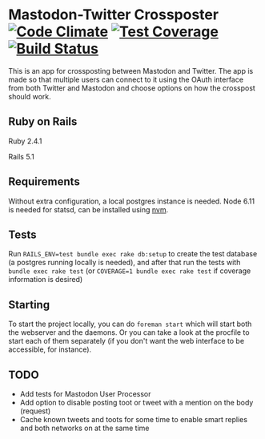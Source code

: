# Mastodon-Twitter Crossposter [![Code Climate](https://codeclimate.com/github/renatolond/mastodon-twitter-poster/badges/gpa.svg)](https://codeclimate.com/github/renatolond/mastodon-twitter-poster) [![Test Coverage](https://codeclimate.com/github/renatolond/mastodon-twitter-poster/badges/coverage.svg)](https://codeclimate.com/github/renatolond/mastodon-twitter-poster/coverage) [![Build Status](https://travis-ci.org/renatolond/mastodon-twitter-poster.svg?branch=master)](https://travis-ci.org/renatolond/mastodon-twitter-poster)

This is an app for crossposting between Mastodon and Twitter. The app is made so that multiple users can connect to it using the OAuth interface from both Twitter and Mastodon and choose options on how the crosspost should work.

## Ruby on Rails

Ruby 2.4.1

Rails 5.1

## Requirements

Without extra configuration, a local postgres instance is needed. Node 6.11 is needed for statsd, can be installed using [nvm](https://github.com/creationix/nvm).

## Tests

Run `RAILS_ENV=test bundle exec rake db:setup` to create the test database (a postgres running locally is needed), and after that run the tests with `bundle exec rake test` (or `COVERAGE=1 bundle exec rake test` if coverage information is desired)

## Starting
To start the project locally, you can do `foreman start` which will start both the webserver and the daemons. Or you can take a look at the procfile to start each of them separately (if you don't want the web interface to be accessible, for instance).

## TODO
- Add tests for Mastodon User Processor
- Add option to disable posting toot or tweet with a mention on the body (request)
- Cache known tweets and toots for some time to enable smart replies and both networks on at the same time
